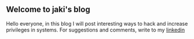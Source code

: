 ## Welcome to jaki's blog

Hello everyone, in this blog I will post interesting ways to hack and increase privileges in systems. For suggestions and comments, write to my [linkedin]( https://www.linkedin.com/in/sergey-budilov/)
